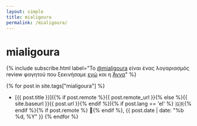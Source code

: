 ```yaml
---
layout: simple
title: mialigoura
permalink: /mialigoura/
---
```


# mialigoura

{% include subscribe.html label="Το [@mialigoura](https://www.instagram.com/mialigoura) είναι ένας λογαριασμός review φαγητού που ξεκινήσαμε [εγώ](https://www.instagram.com/tsangiotis) και η [Άννα](https://www.instagram.com/anna.vek/)" %}

{% for post in site.tags["mialigoura"] %}
- [{{ post.title }}]({% if post.remote %}{{ post.remote_url }}{% else %}{{ site.baseurl }}{{ post.url }}{% endif %}){% if post.lang == 'el' %} 🇬🇷{% endif %}{% if post.remote %} 🔗{% endif %}, <time datetime="{{ post.date | date_to_xmlschema }}">{{ post.date | date: "%b %d, %Y" }}</time>
{% endfor %}

